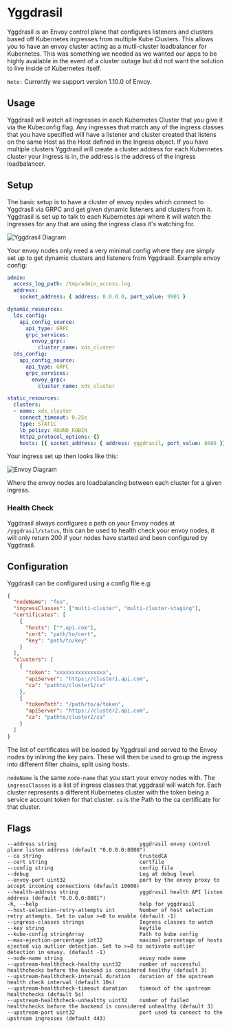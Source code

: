 # Yggdrasil

Yggdrasil is an Envoy control plane that configures listeners and clusters based off Kubernetes ingresses from multiple Kube Clusters. This allows you to have an envoy cluster acting as a mutli-cluster loadbalancer for Kubernetes. This was something we needed as we wanted our apps to be highly available in the event of a cluster outage but did not want the solution to live inside of Kubernetes itself.

`Note:` Currently we support version 1.10.0 of Envoy.

## Usage
Yggdrasil will watch all Ingresses in each Kubernetes Cluster that you give it via the Kubeconfig flag. Any ingresses that match any of the ingress classes that you have specified will have a listener and cluster created that listens on the same Host as the Host defined in the Ingress object. If you have multiple clusters Yggdrasil will create a cluster address for each Kubernetes cluster your Ingress is in, the address is the address of the ingress loadbalancer.

## Setup
The basic setup is to have a cluster of envoy nodes which connect to Yggdrasil via GRPC and get given dynamic listeners and clusters from it. Yggdrasil is set up to talk to each Kubernetes api where it will watch the ingresses for any that are using the ingress class it's watching for.

![Yggdrasil Diagram](/img/yggdrasil.png)

Your envoy nodes only need a very minimal config where they are simply set up to get dynamic clusters and listeners from Yggdrasil.
Example envoy config:
```yaml
admin:
  access_log_path: /tmp/admin_access.log
  address:
    socket_address: { address: 0.0.0.0, port_value: 9901 }

dynamic_resources:
  lds_config:
    api_config_source:
      api_type: GRPC
      grpc_services:
        envoy_grpc:
          cluster_name: xds_cluster
  cds_config:
    api_config_source:
      api_type: GRPC
      grpc_services:
        envoy_grpc:
          cluster_name: xds_cluster

static_resources:
  clusters:
  - name: xds_cluster
    connect_timeout: 0.25s
    type: STATIC
    lb_policy: ROUND_ROBIN
    http2_protocol_options: {}
    hosts: [{ socket_address: { address: yggdrasil, port_value: 8080 }}]
```

Your ingress set up then looks like this:

![Envoy Diagram](/img/envoysetup.png)

Where the envoy nodes are loadbalancing between each cluster for a given ingress.

### Health Check
Yggdrasil always configures a path on your Envoy nodes at `/yggdrasil/status`, this can be used to health check your envoy nodes, it will only return 200 if your nodes have started and been configured by Yggdrasil.

## Configuration
Yggdrasil can be configured using a config file e.g:
```json
{
  "nodeName": "foo",
  "ingressClasses": ["multi-cluster", "multi-cluster-staging"],
  "certificates": [
    {
      "hosts": ["*.api.com"],
      "cert": "path/to/cert",
      "key": "path/to/key"
    }
  ],
  "clusters": [
    {
      "token": "xxxxxxxxxxxxxxxx",
      "apiServer": "https://cluster1.api.com",
      "ca": "pathto/cluster1/ca"
    },
    {
      "tokenPath": "/path/to/a/token",
      "apiServer": "https://cluster2.api.com",
      "ca": "pathto/cluster2/ca"
    }
  ]
}
```

The list of certificates will be loaded by Yggdrasil and served to the Envoy nodes by inlining the key pairs. These will then be used to
group the ingress into different filter chains, split using hosts.

`nodeName` is the same `node-name` that you start your envoy nodes with.
The `ingressClasses` is a list of ingress classes that yggdrasil will watch for.
Each cluster represents a different Kubernetes cluster with the token being a service account token for that cluster. `ca` is the Path to the ca certificate for that cluster.

## Flags
```
--address string                           yggdrasil envoy control plane listen address (default "0.0.0.0:8080")
--ca string                                trustedCA
--cert string                              certfile
--config string                            config file
--debug                                    Log at debug level
--envoy-port uint32                        port by the envoy proxy to accept incoming connections (default 10000)
--health-address string                    yggdrasil health API listen address (default "0.0.0.0:8081")
-h, --help                                 help for yggdrasil
--host-selection-retry-attempts int        Number of host selection retry attempts. Set to value >=0 to enable (default -1)
--ingress-classes strings                  Ingress classes to watch
--key string                               keyfile
--kube-config stringArray                  Path to kube config
--max-ejection-percentage int32            maximal percentage of hosts ejected via outlier detection. Set to >=0 to activate outlier detection in envoy. (default -1)
--node-name string                         envoy node name
--upstream-healthcheck-healthy uint32      number of successful healthchecks before the backend is considered healthy (default 3)
--upstream-healthcheck-interval duration   duration of the upstream health check interval (default 10s)
--upstream-healthcheck-timeout duration    timeout of the upstream healthchecks (default 5s)
--upstream-healthcheck-unhealthy uint32    number of failed healthchecks before the backend is considered unhealthy (default 3)
--upstream-port uint32                     port used to connect to the upstream ingresses (default 443)
```
